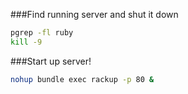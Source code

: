 


###Find running server and shut it down
```bash
pgrep -fl ruby
kill -9
```

###Start up server!
```bash
nohup bundle exec rackup -p 80 &
```
